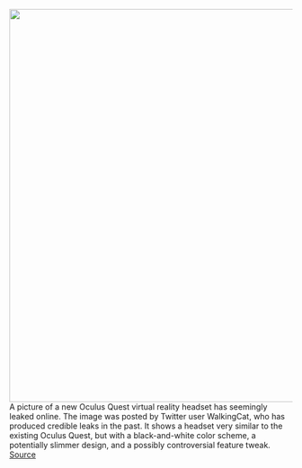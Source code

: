 <img src='https://cdn.vox-cdn.com/thumbor/5QONNj4WfGlIHfEZLUbs36U03vM=/0x0:1920x1080/1200x800/filters:focal(807x387:1113x693)/cdn.vox-cdn.com/uploads/chorus_image/image/67092163/Edh_nC6VcAEwdmo.0.png' width='700px' /><br/>
A picture of a new Oculus Quest virtual reality headset has seemingly leaked online. The image was posted by Twitter user WalkingCat, who has produced credible leaks in the past. It shows a headset very similar to the existing Oculus Quest, but with a black-and-white color scheme, a potentially slimmer design, and a possibly controversial feature tweak.
<a href='https://www.theverge.com/2020/7/22/21334214/new-oculus-quest-refresh-image-leaked-twitter-walkingcat-vr-headset'> Source <a/>